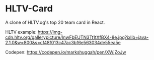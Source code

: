 # HLTV-Card

A clone of HLTV.og's top 20 team card in React.

HLTV example: https://img-cdn.hltv.org/gallerypicture/InwFbEUTN3Tt1tXfBX4-8e.jpg?ixlib=java-2.1.0&w=800&s=cf48f013c47ac3bf6e563034de55ea5e

Codepen: https://codepen.io/markshuggah/pen/XWjZoJw
